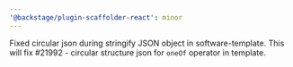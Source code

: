 ```yaml
---
'@backstage/plugin-scaffolder-react': minor
---
```


Fixed circular json during stringify JSON object in software-template.
This will fix #21992 - circular structure json for `oneOf` operator in template.
